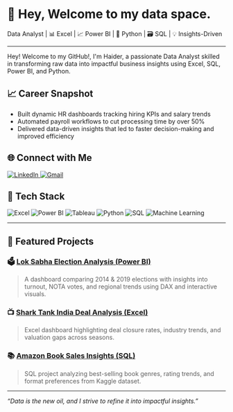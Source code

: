 # 👋 Hey, Welcome to my data space. 

Data Analyst | 📊 Excel | 📈 Power BI | 🐍 Python | 🗃️ SQL | 💡 Insights-Driven

<!-- <a href="https://drive.google.com/drive/folders/115qBy7TN9ILFLn5SenzqtgqHFPM4NUlO?usp=drive_link" target="_blank" style="
  display: inline-block;
  padding: 10px 20px;
  background-color: #0078D4;
  color: white;
  text-decoration: none;
  border-radius: 5px;
  font-weight: bold;
  font-family: sans-serif;
">
  View My Resume
</a> -->


---

Hey! Welcome to my GitHub!, I'm Haider, a passionate Data Analyst skilled in transforming raw data into impactful business insights using Excel, SQL, Power BI, and Python.

## 📈 Career Snapshot

- Built dynamic HR dashboards tracking hiring KPIs and salary trends
- Automated payroll workflows to cut processing time by over 50%
- Delivered data-driven insights that led to faster decision-making and improved efficiency

## 🌐 Connect with Me

<p align="left">
  <a href="https://www.linkedin.com/in/haiderali21" target="_blank">
    <img src="https://img.shields.io/badge/LinkedIn-0077B5?style=for-the-badge&logo=linkedin&logoColor=white" alt="LinkedIn"/>
  </a>
  
  <a href="mailto:haiderali.jnr@gmail.com" target="_blank">
    <img src="https://img.shields.io/badge/Gmail-D14836?style=for-the-badge&logo=gmail&logoColor=white" alt="Gmail"/>
  </a>
</p>


## 🚀 Tech Stack

<p align="left">
  <img src="https://img.shields.io/badge/Excel-217346?style=for-the-badge&logo=microsoft-excel&logoColor=white" alt="Excel"/>
  <img src="https://img.shields.io/badge/Power%20BI-F2C811?style=for-the-badge&logo=power-bi&logoColor=black" alt="Power BI"/>
  <img src="https://img.shields.io/badge/Tableau-E97627?style=for-the-badge&logo=tableau&logoColor=white" alt="Tableau"/>
  <img src="https://img.shields.io/badge/Python-3776AB?style=for-the-badge&logo=python&logoColor=white" alt="Python"/>
  <img src="https://img.shields.io/badge/SQL-4479A1?style=for-the-badge&logo=postgresql&logoColor=white" alt="SQL"/>
  <img src="https://img.shields.io/badge/Machine%20Learning-000000?style=for-the-badge&logo=scikit-learn&logoColor=orange" alt="Machine Learning"/>
</p>


---

## 📂 Featured Projects

### 🗳️ [Lok Sabha Election Analysis (Power BI)]()
> A dashboard comparing 2014 & 2019 elections with insights into turnout, NOTA votes, and regional trends using DAX and interactive visuals.

### 📺 [Shark Tank India Deal Analysis (Excel)]()
> Excel dashboard highlighting deal closure rates, industry trends, and valuation gaps across seasons.

### 📚 [Amazon Book Sales Insights (SQL)]()
> SQL project analyzing best-selling book genres, rating trends, and format preferences from Kaggle dataset.

---

_“Data is the new oil, and I strive to refine it into impactful insights.”_

